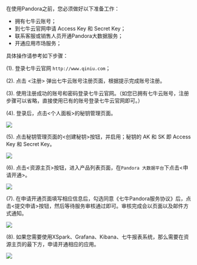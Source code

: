 在使用Pandora之前，您必须做好以下准备工作：

* 拥有七牛云账号；
* 到七牛云官网申请 Access Key 和 Secret Key；
* 联系客服或销售人员开通Pandora大数据服务；
* 开通应用市场服务；

具体操作请参考如下步骤：

(1). 登录七牛云官网 `http://www.qiniu.com`；

(2). 点击 <注册> 弹出七牛云账号注册页面，根据提示完成账号注册。

(3). 使用注册成功的账号和密码登录七牛云官网。（如您已拥有七牛云账号，注册步骤可以省略，直接使用已有的账号登录七牛云官网即可。）

(4). 登录后，点击<个人面板>的秘钥管理页面。

![](http://docs.qiniucdn.com/ready1.png)

(5). 点击秘钥管理页面的<创建秘钥>按钮，并启用；秘钥的 AK 和 SK 即 Access Key 和 Secret Key。

![](http://docs.qiniucdn.com/ready2.png)

(6). 点击<资源主页>按钮，进入产品列表页面，在`Pandora 大数据平台`下点击<申请开通>。

![](http://docs.qiniucdn.com/ready3.png)

(7). 在申请开通页面填写相应信息后，勾选同意《七牛Pandora服务协议》后，点击<提交申请>按钮，然后等待服务审核通过即可。审核完成会以页面以及邮件方式通知。

![](http://docs.qiniucdn.com/ready4.png)

(8). 如果您需要使用XSpark、Grafana、Kibana、七牛报表系统，那么需要在资源主页的最下方，申请开通相应的应用。

![](http://docs.qiniucdn.com/ready5.png)

